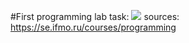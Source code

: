 #First programming lab 
task:
<img src="https://image.prntscr.com/image/O3jrpSnMSgyEwOorifUcSQ.png">
sources: https://se.ifmo.ru/courses/programming
